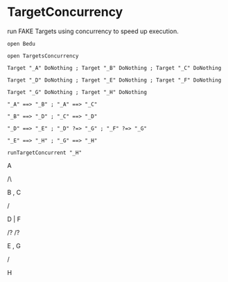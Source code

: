 # TargetConcurrency
run FAKE Targets using concurrency to speed up execution.

`
open Bedu
`

`
open TargetsConcurrency
`

`
Target "_A" DoNothing ; Target "_B" DoNothing ; Target "_C" DoNothing
`

`
Target "_D" DoNothing ; Target "_E" DoNothing ; Target "_F" DoNothing
`

`
Target "_G" DoNothing ; Target "_H" DoNothing
`

`
"_A" ==> "_B" ; "_A" ==> "_C"
`

`
"_B" ==> "_D" ; "_C" ==> "_D"
`

`
"_D" ==> "_E" ; "_D" ?=> "_G" ; "_F" ?=> "_G"
`

`
"_E" ==> "_H" ; "_G" ==> "_H"
`

`
runTargetConcurrent "_H"
`

A

/\

B , C

\/

D | F

/\? /?

E , G

\/

H
